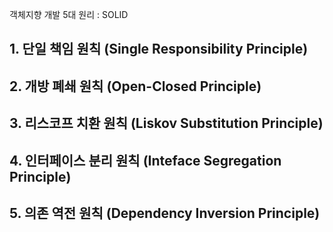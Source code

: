 객체지향 개발 5대 원리 : SOLID

## 1. 단일 책임 원칙 (Single Responsibility Principle)
## 2. 개방 폐쇄 원칙 (Open-Closed Principle)
## 3. 리스코프 치환 원칙 (Liskov Substitution Principle)
## 4. 인터페이스 분리 원칙 (Inteface Segregation Principle)
## 5. 의존 역전 원칙 (Dependency Inversion Principle)
